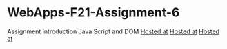# WebApps-F21-Assignment-6
Assignment introduction Java Script and DOM
[Hosted at](https://44-563-webapps-f21.github.io/webapps-f21-assignment-6-VikramReddy14/pass.html)
[Hosted at](https://44-563-webapps-f21.github.io/webapps-f21-assignment-6-VikramReddy14/arithmetic.html)
[Hosted at](https://44-563-webapps-f21.github.io/webapps-f21-assignment-6-VikramReddy14/car.html)

